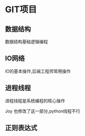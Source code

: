 # GIT项目

## 数据结构
   数据结构基础逻辑编程
## IO网络
   IO的基本操作,后端工程师常用操作

## 进程线程
   进程线程是系统编程的核心操作
   
   Joy 也修改了这一部分,python线程不行

## 正则表达式
